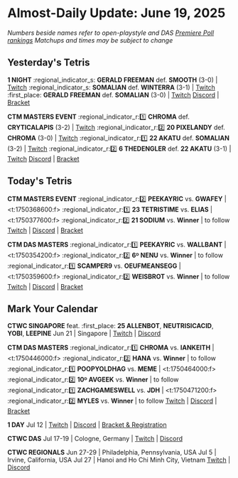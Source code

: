 # Almost-Daily Update: June 19, 2025
*Numbers beside names refer to open-playstyle and DAS [Premiere Poll rankings](https://premierepoll.wordpress.com/)*
*Matchups and times may be subject to change*

## Yesterday's Tetris
**1 NIGHT**
:regional_indicator_s:  **GERALD FREEMAN** def. **SMOOTH** (3-0)  |  [Twitch](https://www.twitch.tv/videos/2489660765?t=03h43m04s)
:regional_indicator_s:  **SOMALIAN** def. **WINTERRA** (3-1)  |  [Twitch](https://www.twitch.tv/videos/2489660765?t=03h43m04s)
:first_place:  **GERALD FREEMAN** def. **SOMALIAN** (3-0)  |  [Twitch](https://www.twitch.tv/videos/2489660765?t=04h27m55s)
[Discord](https://discord.gg/MPKaJAZ9YE)  |  [Bracket](https://www.start.gg/tournament/1-night-2/event/swiss-with-top-cut/brackets/1996090/2926461)

**CTM MASTERS EVENT**
:regional_indicator_r::one:  **CHROMA** def. **CRYTICALAPIS** (3-2)  |  [Twitch](https://www.twitch.tv/videos/2489472979?t=00h16m22s)
:regional_indicator_r::two:  **20 PIXELANDY** def. **CHROMA** (3-0)  |  [Twitch](https://www.twitch.tv/videos/2489472979?t=01h11m21s)
:regional_indicator_r::one:  **22 AKATU** def. **SOMALIAN** (3-2)  |  [Twitch](https://www.twitch.tv/videos/2489570927?t=00h12m21s)
:regional_indicator_r::two:  **6 THEDENGLER** def. **22 AKATU** (3-1)  |  [Twitch](https://www.twitch.tv/videos/2489570927?t=00h59m22s)
[Discord](https://go.ctm.gg/discord)  |  [Bracket](https://go.ctm.gg/event/ctm-june-2025/masters-event/)

## Today's Tetris
**CTM MASTERS EVENT**
:regional_indicator_r::two:  **PEEKAYRIC** vs. **GWAFEY**  |  <t:1750368600:f>
:regional_indicator_r::one:  **23 TETRISTIME** vs. **ELIAS**  |  <t:1750377600:f>
:regional_indicator_r::two:  **21 SODIUM** vs. **Winner**  |  to follow
[Twitch](https://twitch.tv/monthlytetris)  |  [Discord](https://go.ctm.gg/discord)  |  [Bracket](https://go.ctm.gg/event/ctm-june-2025/masters-event/)

**CTM DAS MASTERS**
:regional_indicator_r::one:  **PEEKAYRIC** vs. **WALLBANT**  |  <t:1750354200:f>
:regional_indicator_r::two:  **6ᴰ NENU** vs. **Winner**  |  to follow
:regional_indicator_r::one:  **SCAMPER9** vs. **OEUFMEANSEGG**  |  <t:1750359600:f>
:regional_indicator_r::two:  **WEISBROT** vs. **Winner**  |  to follow
[Twitch](https://twitch.tv/monthlytetris)  |  [Discord](https://go.ctm.gg/discord)  |  [Bracket](https://go.ctm.gg/event/ctm-das-masters-june-2025/das-masters/)

## Mark Your Calendar
**CTWC SINGAPORE**
feat. :first_place: **25 ALLENBOT**, **NEUTRISICACID**, **YOBI**, **LEEPINE**
Jun 21  |  Singapore  |  [Twitch](https://www.twitch.tv/classictetris)  |  [Discord](https://tinyurl.com/ctwcdiscord)

**CTM DAS MASTERS**
:regional_indicator_r::one:  **CHROMA** vs. **IANKEITH**  |  <t:1750446000:f>
:regional_indicator_r::two:  **HANA** vs. **Winner**  |  to follow
:regional_indicator_r::one:  **POOPYOLDHAG** vs. **MEME**  |  <t:1750464000:f>
:regional_indicator_r::two:  **10ᴰ AVGEEK** vs. **Winner**  |  to follow
:regional_indicator_r::one:  **ZACHGAMESWELL** vs. **JDH**  |  <t:1750471200:f>
:regional_indicator_r::two:  **MYLES** vs. **Winner**  |  to follow
[Twitch](https://twitch.tv/monthlytetris)  |  [Discord](https://go.ctm.gg/discord)  |  [Bracket](https://go.ctm.gg/event/ctm-das-masters-june-2025/das-masters/)

**1 DAY**
Jul 12  |  [Twitch](https://twitch.tv/pumpyheart)  |  [Discord](https://discord.gg/MPKaJAZ9YE)  |  [Bracket & Registration](https://start.gg/1-day)

**CTWC DAS**
Jul 17-19  |  Cologne, Germany  |  [Twitch](https://www.twitch.tv/classictetris)  |  [Discord](https://tinyurl.com/ctwcdiscord)

**CTWC REGIONALS**
Jun 27-29  |  Philadelphia, Pennsylvania, USA
Jul 5  |  Irvine, California, USA
Jul 27  |  Hanoi and Ho Chi Minh City, Vietnam
[Twitch](https://www.twitch.tv/classictetris)  |  [Discord](https://tinyurl.com/ctwcdiscord)
